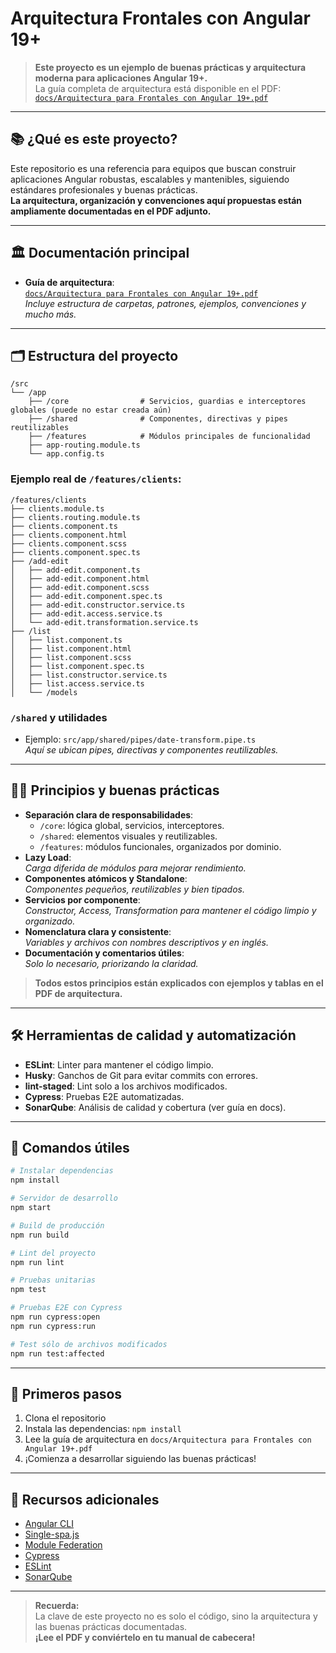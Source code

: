 # Arquitectura Frontales con Angular 19+

> **Este proyecto es un ejemplo de buenas prácticas y arquitectura moderna para aplicaciones Angular 19+.**  
> La guía completa de arquitectura está disponible en el PDF:  
> [`docs/Arquitectura para Frontales con Angular 19+.pdf`](./docs/Arquitectura%20para%20Frontales%20con%20Angular%2019%2B.pdf)

---

## 📚 ¿Qué es este proyecto?

Este repositorio es una referencia para equipos que buscan construir aplicaciones Angular robustas, escalables y mantenibles, siguiendo estándares profesionales y buenas prácticas.  
**La arquitectura, organización y convenciones aquí propuestas están ampliamente documentadas en el PDF adjunto.**

---

## 🏛️ Documentación principal

- **Guía de arquitectura**:  
  [`docs/Arquitectura para Frontales con Angular 19+.pdf`](./docs/Arquitectura%20para%20Frontales%20con%20Angular%2019%2B.pdf)  
  _Incluye estructura de carpetas, patrones, ejemplos, convenciones y mucho más._
---

## 🗂️ Estructura del proyecto

```text
/src
└── /app
    ├── /core                # Servicios, guardias e interceptores globales (puede no estar creada aún)
    ├── /shared              # Componentes, directivas y pipes reutilizables
    ├── /features            # Módulos principales de funcionalidad
    ├── app-routing.module.ts
    └── app.config.ts
```

### Ejemplo real de `/features/clients`:

```text
/features/clients
├── clients.module.ts
├── clients.routing.module.ts
├── clients.component.ts
├── clients.component.html
├── clients.component.scss
├── clients.component.spec.ts
├── /add-edit
│   ├── add-edit.component.ts
│   ├── add-edit.component.html
│   ├── add-edit.component.scss
│   ├── add-edit.component.spec.ts
│   ├── add-edit.constructor.service.ts
│   ├── add-edit.access.service.ts
│   └── add-edit.transformation.service.ts
├── /list
│   ├── list.component.ts
│   ├── list.component.html
│   ├── list.component.scss
│   ├── list.component.spec.ts
│   ├── list.constructor.service.ts
│   ├── list.access.service.ts
│   └── /models
```

### `/shared` y utilidades

- Ejemplo: `src/app/shared/pipes/date-transform.pipe.ts`  
  _Aquí se ubican pipes, directivas y componentes reutilizables._

---

## 🧑‍💻 Principios y buenas prácticas

- **Separación clara de responsabilidades**:  
  - `/core`: lógica global, servicios, interceptores.
  - `/shared`: elementos visuales y reutilizables.
  - `/features`: módulos funcionales, organizados por dominio.
- **Lazy Load**:  
  _Carga diferida de módulos para mejorar rendimiento._
- **Componentes atómicos y Standalone**:  
  _Componentes pequeños, reutilizables y bien tipados._
- **Servicios por componente**:  
  _Constructor, Access, Transformation para mantener el código limpio y organizado._
- **Nomenclatura clara y consistente**:  
  _Variables y archivos con nombres descriptivos y en inglés._
- **Documentación y comentarios útiles**:  
  _Solo lo necesario, priorizando la claridad._

> **Todos estos principios están explicados con ejemplos y tablas en el PDF de arquitectura.**

---

## 🛠️ Herramientas de calidad y automatización

- **ESLint**: Linter para mantener el código limpio.
- **Husky**: Ganchos de Git para evitar commits con errores.
- **lint-staged**: Lint solo a los archivos modificados.
- **Cypress**: Pruebas E2E automatizadas.
- **SonarQube**: Análisis de calidad y cobertura (ver guía en docs).

---

## 🚀 Comandos útiles

```bash
# Instalar dependencias
npm install

# Servidor de desarrollo
npm start

# Build de producción
npm run build

# Lint del proyecto
npm run lint

# Pruebas unitarias
npm test

# Pruebas E2E con Cypress
npm run cypress:open
npm run cypress:run

# Test sólo de archivos modificados
npm run test:affected
```

---

## 🏁 Primeros pasos

1. Clona el repositorio
2. Instala las dependencias: `npm install`
3. Lee la guía de arquitectura en `docs/Arquitectura para Frontales con Angular 19+.pdf`
4. ¡Comienza a desarrollar siguiendo las buenas prácticas!

---

## 📎 Recursos adicionales

- [Angular CLI](https://angular.dev/tools/cli)
- [Single-spa.js](https://single-spa.js.org)
- [Module Federation](https://www.npmjs.com/package/@angular-architects/module-federation)
- [Cypress](https://www.cypress.io/)
- [ESLint](https://eslint.org/)
- [SonarQube](https://www.sonarqube.org/)

---

> **Recuerda:**  
> La clave de este proyecto no es solo el código, sino la arquitectura y las buenas prácticas documentadas.  
> **¡Lee el PDF y conviértelo en tu manual de cabecera!**
